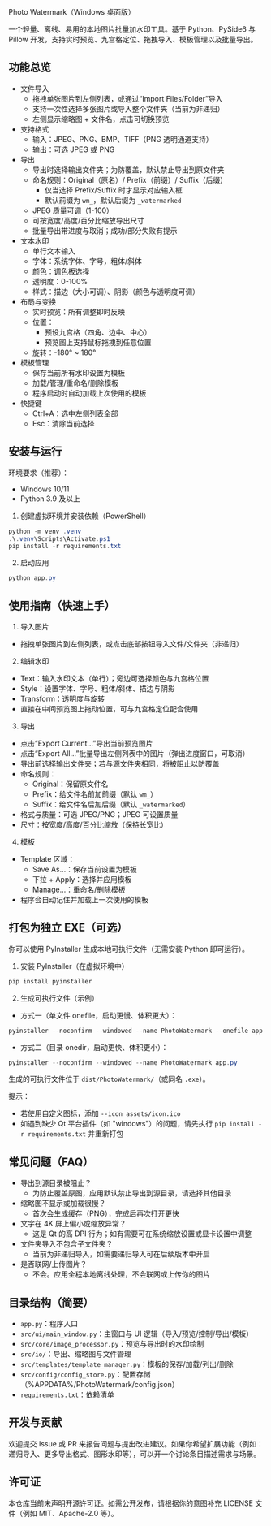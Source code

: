 Photo Watermark（Windows 桌面版）

一个轻量、离线、易用的本地图片批量加水印工具。基于 Python、PySide6 与 Pillow 开发，支持实时预览、九宫格定位、拖拽导入、模板管理以及批量导出。

## 功能总览

- 文件导入
  - 拖拽单张图片到左侧列表，或通过“Import Files/Folder”导入
  - 支持一次性选择多张图片或导入整个文件夹（当前为非递归）
  - 左侧显示缩略图 + 文件名，点击可切换预览
- 支持格式
  - 输入：JPEG、PNG、BMP、TIFF（PNG 透明通道支持）
  - 输出：可选 JPEG 或 PNG
- 导出
  - 导出时选择输出文件夹；为防覆盖，默认禁止导出到原文件夹
  - 命名规则：Original（原名）/ Prefix（前缀）/ Suffix（后缀）
    - 仅当选择 Prefix/Suffix 时才显示对应输入框
    - 默认前缀为 `wm_`，默认后缀为 `_watermarked`
  - JPEG 质量可调（1-100）
  - 可按宽度/高度/百分比缩放导出尺寸
  - 批量导出带进度与取消；成功/部分失败有提示
- 文本水印
  - 单行文本输入
  - 字体：系统字体、字号，粗体/斜体
  - 颜色：调色板选择
  - 透明度：0-100%
  - 样式：描边（大小可调）、阴影（颜色与透明度可调）
- 布局与变换
  - 实时预览：所有调整即时反映
  - 位置：
    - 预设九宫格（四角、边中、中心）
    - 预览图上支持鼠标拖拽到任意位置
  - 旋转：-180° ~ 180°
- 模板管理
  - 保存当前所有水印设置为模板
  - 加载/管理/重命名/删除模板
  - 程序启动时自动加载上次使用的模板
- 快捷键
  - Ctrl+A：选中左侧列表全部
  - Esc：清除当前选择

## 安装与运行

环境要求（推荐）：
- Windows 10/11
- Python 3.9 及以上

1) 创建虚拟环境并安装依赖（PowerShell）

```powershell
python -m venv .venv
.\.venv\Scripts\Activate.ps1
pip install -r requirements.txt
```

2) 启动应用

```powershell
python app.py
```

## 使用指南（快速上手）

1) 导入图片
- 拖拽单张图片到左侧列表，或点击底部按钮导入文件/文件夹（非递归）

2) 编辑水印
- Text：输入水印文本（单行）；旁边可选择颜色与九宫格位置
- Style：设置字体、字号、粗体/斜体、描边与阴影
- Transform：透明度与旋转
- 直接在中间预览图上拖动位置，可与九宫格定位配合使用

3) 导出
- 点击“Export Current…”导出当前预览图片
- 点击“Export All…”批量导出左侧列表中的图片（弹出进度窗口，可取消）
- 导出前选择输出文件夹；若与源文件夹相同，将被阻止以防覆盖
- 命名规则：
  - Original：保留原文件名
  - Prefix：给文件名前加前缀（默认 `wm_`）
  - Suffix：给文件名后加后缀（默认 `_watermarked`）
- 格式与质量：可选 JPEG/PNG；JPEG 可设置质量
- 尺寸：按宽度/高度/百分比缩放（保持长宽比）

4) 模板
- Template 区域：
  - Save As…：保存当前设置为模板
  - 下拉 + Apply：选择并应用模板
  - Manage…：重命名/删除模板
- 程序会自动记住并加载上一次使用的模板

## 打包为独立 EXE（可选）

你可以使用 PyInstaller 生成本地可执行文件（无需安装 Python 即可运行）。

1) 安装 PyInstaller（在虚拟环境中）
```powershell
pip install pyinstaller
```

2) 生成可执行文件（示例）
- 方式一（单文件 onefile，启动更慢、体积更大）：
```powershell
pyinstaller --noconfirm --windowed --name PhotoWatermark --onefile app.py
```
- 方式二（目录 onedir，启动更快、体积更小）：
```powershell
pyinstaller --noconfirm --windowed --name PhotoWatermark app.py
```
生成的可执行文件位于 `dist/PhotoWatermark/`（或同名 `.exe`）。

提示：
- 若使用自定义图标，添加 `--icon assets/icon.ico`
- 如遇到缺少 Qt 平台插件（如 "windows"）的问题，请先执行 `pip install -r requirements.txt` 并重新打包

## 常见问题（FAQ）

- 导出到源目录被阻止？
  - 为防止覆盖原图，应用默认禁止导出到源目录，请选择其他目录
- 缩略图不显示或加载很慢？
  - 首次会生成缓存（PNG），完成后再次打开更快
- 文字在 4K 屏上偏小或缩放异常？
  - 这是 Qt 的高 DPI 行为；如有需要可在系统缩放设置或显卡设置中调整
- 文件夹导入不包含子文件夹？
  - 当前为非递归导入，如需要递归导入可在后续版本中开启
- 是否联网/上传图片？
  - 不会。应用全程本地离线处理，不会联网或上传你的图片

## 目录结构（简要）

- `app.py`：程序入口
- `src/ui/main_window.py`：主窗口与 UI 逻辑（导入/预览/控制/导出/模板）
- `src/core/image_processor.py`：预览与导出时的水印绘制
- `src/io/`：导出、缩略图与文件管理
- `src/templates/template_manager.py`：模板的保存/加载/列出/删除
- `src/config/config_store.py`：配置存储（%APPDATA%/PhotoWatermark/config.json）
- `requirements.txt`：依赖清单

## 开发与贡献

欢迎提交 Issue 或 PR 来报告问题与提出改进建议。如果你希望扩展功能（例如：递归导入、更多导出格式、图形水印等），可以开一个讨论条目描述需求与场景。

## 许可证

本仓库当前未声明开源许可证。如需公开发布，请根据你的意图补充 LICENSE 文件（例如 MIT、Apache-2.0 等）。

